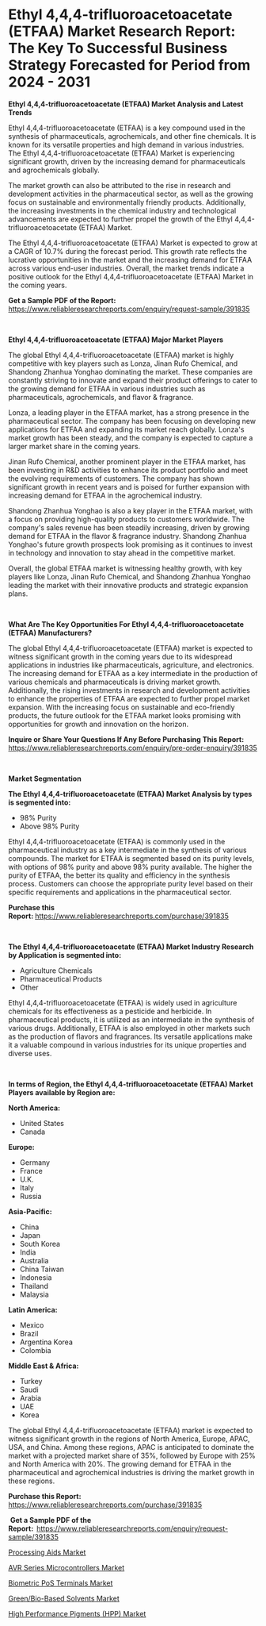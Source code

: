 <p><h1>Ethyl 4,4,4-trifluoroacetoacetate (ETFAA) Market Research Report: The Key To Successful Business Strategy Forecasted for Period from 2024 - 2031</h1></p><p><strong>Ethyl 4,4,4-trifluoroacetoacetate (ETFAA) Market Analysis and Latest Trends</strong></p>
<p><p>Ethyl 4,4,4-trifluoroacetoacetate (ETFAA) is a key compound used in the synthesis of pharmaceuticals, agrochemicals, and other fine chemicals. It is known for its versatile properties and high demand in various industries. The Ethyl 4,4,4-trifluoroacetoacetate (ETFAA) Market is experiencing significant growth, driven by the increasing demand for pharmaceuticals and agrochemicals globally.</p><p>The market growth can also be attributed to the rise in research and development activities in the pharmaceutical sector, as well as the growing focus on sustainable and environmentally friendly products. Additionally, the increasing investments in the chemical industry and technological advancements are expected to further propel the growth of the Ethyl 4,4,4-trifluoroacetoacetate (ETFAA) Market.</p><p>The Ethyl 4,4,4-trifluoroacetoacetate (ETFAA) Market is expected to grow at a CAGR of 10.7% during the forecast period. This growth rate reflects the lucrative opportunities in the market and the increasing demand for ETFAA across various end-user industries. Overall, the market trends indicate a positive outlook for the Ethyl 4,4,4-trifluoroacetoacetate (ETFAA) Market in the coming years.</p></p>
<p><strong>Get a Sample PDF of the Report:&nbsp;</strong> <a href="https://www.reliableresearchreports.com/enquiry/request-sample/391835">https://www.reliableresearchreports.com/enquiry/request-sample/391835</a></p>
<p>&nbsp;</p>
<p><strong>Ethyl 4,4,4-trifluoroacetoacetate (ETFAA) Major Market Players</strong></p>
<p><p>The global Ethyl 4,4,4-trifluoroacetoacetate (ETFAA) market is highly competitive with key players such as Lonza, Jinan Rufo Chemical, and Shandong Zhanhua Yonghao dominating the market. These companies are constantly striving to innovate and expand their product offerings to cater to the growing demand for ETFAA in various industries such as pharmaceuticals, agrochemicals, and flavor & fragrance.</p><p>Lonza, a leading player in the ETFAA market, has a strong presence in the pharmaceutical sector. The company has been focusing on developing new applications for ETFAA and expanding its market reach globally. Lonza's market growth has been steady, and the company is expected to capture a larger market share in the coming years.</p><p>Jinan Rufo Chemical, another prominent player in the ETFAA market, has been investing in R&D activities to enhance its product portfolio and meet the evolving requirements of customers. The company has shown significant growth in recent years and is poised for further expansion with increasing demand for ETFAA in the agrochemical industry.</p><p>Shandong Zhanhua Yonghao is also a key player in the ETFAA market, with a focus on providing high-quality products to customers worldwide. The company's sales revenue has been steadily increasing, driven by growing demand for ETFAA in the flavor & fragrance industry. Shandong Zhanhua Yonghao's future growth prospects look promising as it continues to invest in technology and innovation to stay ahead in the competitive market.</p><p>Overall, the global ETFAA market is witnessing healthy growth, with key players like Lonza, Jinan Rufo Chemical, and Shandong Zhanhua Yonghao leading the market with their innovative products and strategic expansion plans.</p></p>
<p>&nbsp;</p>
<p><strong>What Are The Key Opportunities For Ethyl 4,4,4-trifluoroacetoacetate (ETFAA) Manufacturers?</strong></p>
<p><p>The global Ethyl 4,4,4-trifluoroacetoacetate (ETFAA) market is expected to witness significant growth in the coming years due to its widespread applications in industries like pharmaceuticals, agriculture, and electronics. The increasing demand for ETFAA as a key intermediate in the production of various chemicals and pharmaceuticals is driving market growth. Additionally, the rising investments in research and development activities to enhance the properties of ETFAA are expected to further propel market expansion. With the increasing focus on sustainable and eco-friendly products, the future outlook for the ETFAA market looks promising with opportunities for growth and innovation on the horizon.</p></p>
<p><strong>Inquire or Share Your Questions If Any Before Purchasing This Report:</strong> <a href="https://www.reliableresearchreports.com/enquiry/pre-order-enquiry/391835">https://www.reliableresearchreports.com/enquiry/pre-order-enquiry/391835</a></p>
<p>&nbsp;</p>
<p><strong>Market Segmentation</strong></p>
<p><strong>The Ethyl 4,4,4-trifluoroacetoacetate (ETFAA) Market Analysis by types is segmented into:</strong></p>
<p><ul><li>98% Purity</li><li>Above 98% Purity</li></ul></p>
<p><p>Ethyl 4,4,4-trifluoroacetoacetate (ETFAA) is commonly used in the pharmaceutical industry as a key intermediate in the synthesis of various compounds. The market for ETFAA is segmented based on its purity levels, with options of 98% purity and above 98% purity available. The higher the purity of ETFAA, the better its quality and efficiency in the synthesis process. Customers can choose the appropriate purity level based on their specific requirements and applications in the pharmaceutical sector.</p></p>
<p><strong>Purchase this Report:&nbsp;</strong><a href="https://www.reliableresearchreports.com/purchase/391835">https://www.reliableresearchreports.com/purchase/391835</a></p>
<p>&nbsp;</p>
<p><strong>The Ethyl 4,4,4-trifluoroacetoacetate (ETFAA) Market Industry Research by Application is segmented into:</strong></p>
<p><ul><li>Agriculture Chemicals</li><li>Pharmaceutical Products</li><li>Other</li></ul></p>
<p><p>Ethyl 4,4,4-trifluoroacetoacetate (ETFAA) is widely used in agriculture chemicals for its effectiveness as a pesticide and herbicide. In pharmaceutical products, it is utilized as an intermediate in the synthesis of various drugs. Additionally, ETFAA is also employed in other markets such as the production of flavors and fragrances. Its versatile applications make it a valuable compound in various industries for its unique properties and diverse uses.</p></p>
<p>&nbsp;</p>
<p><strong>In terms of Region, the Ethyl 4,4,4-trifluoroacetoacetate (ETFAA) Market Players available by Region are:</strong></p>
<p>
    <p> <strong> North America: </strong>
        <ul>
            <li>United States</li>
            <li>Canada</li>
        </ul>
        </p> 
    <p> <strong> Europe: </strong>
        <ul>
            <li>Germany</li>
            <li>France</li>
            <li>U.K.</li>
            <li>Italy</li>
            <li>Russia</li>
        </ul>
        </p> 
    <p> <strong> Asia-Pacific: </strong>
        <ul>
            <li>China</li>
            <li>Japan</li>
            <li>South Korea</li>
            <li>India</li>
            <li>Australia</li>
            <li>China Taiwan</li>
            <li>Indonesia</li>
            <li>Thailand</li>
            <li>Malaysia</li>
        </ul>
        </p> 
    <p> <strong> Latin America: </strong>
        <ul>
            <li>Mexico</li>
            <li>Brazil</li>
            <li>Argentina Korea</li>
            <li>Colombia</li>
        </ul>
        </p> 
    <p> <strong> Middle East & Africa: </strong>
        <ul>
            <li>Turkey</li>
            <li>Saudi</li>
            <li>Arabia</li>
            <li>UAE</li>
            <li>Korea</li>
        </ul>
    </p>
    </p>
<p><p>The global Ethyl 4,4,4-trifluoroacetoacetate (ETFAA) market is expected to witness significant growth in the regions of North America, Europe, APAC, USA, and China. Among these regions, APAC is anticipated to dominate the market with a projected market share of 35%, followed by Europe with 25% and North America with 20%. The growing demand for ETFAA in the pharmaceutical and agrochemical industries is driving the market growth in these regions.</p></p>
<p><strong>Purchase this Report: </strong><a href="https://www.reliableresearchreports.com/purchase/391835">https://www.reliableresearchreports.com/purchase/391835</a></p>
<p>&nbsp;<strong>Get a Sample PDF of the Report:&nbsp;&nbsp;</strong><a href="https://www.reliableresearchreports.com/enquiry/request-sample/391835">https://www.reliableresearchreports.com/enquiry/request-sample/391835</a></p>
<p><strong></strong></p>
<p><p><a href="https://iodized-pantydraco-05c.notion.site/Global-Processing-Aids-Market-Size-and-Market-Trends-Insights-and-Projections-from-2024-to-2031-9b5fe8cc2e654d1fb02fcbc52b58f893">Processing Aids Market</a></p><p><a href="https://view.publitas.com/reportprime-1/avr-series-microcontrollers-market-with-the-goal-of-estimating-the-market-size-and-future-growth-potential-of-various-market-segments-based-on-component-applications-end-user-and-region/">AVR Series Microcontrollers Market</a></p><p><a href="https://view.publitas.com/reportprime-1/biometric-pos-terminals-market-growth-market-trends-covid-19-impact-and-forecasts-for-period-from-2024-2031/">Biometric PoS Terminals Market</a></p><p><a href="https://noble-drawer-34c.notion.site/Green-Bio-Based-Solvents-Market-Furnish-Information-about-Market-Size-Market-Share-Market-Dynamics-273381bd85a84d1ea7552ead244a6639">Green/Bio-Based Solvents Market</a></p><p><a href="https://three-jumbo-f6d.notion.site/High-Performance-Pigments-HPP-Market-Offer-Valuable-Insights-into-Market-Size-Market-Share-Marke-36328cc6eeeb437a811930831614dc6d">High Performance Pigments (HPP) Market</a></p></p>